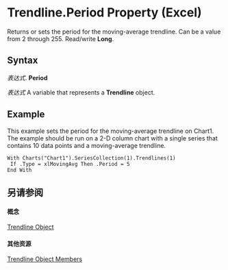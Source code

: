 
# Trendline.Period Property (Excel)

Returns or sets the period for the moving-average trendline. Can be a value from 2 through 255. Read/write  **Long**.


## Syntax

 _表达式_. **Period**

 _表达式_ A variable that represents a **Trendline** object.


## Example

This example sets the period for the moving-average trendline on Chart1. The example should be run on a 2-D column chart with a single series that contains 10 data points and a moving-average trendline.


```
With Charts("Chart1").SeriesCollection(1).Trendlines(1) 
 If .Type = xlMovingAvg Then .Period = 5 
End With 

```


## 另请参阅


#### 概念


[Trendline Object](5c04b065-57f4-a059-7c22-50612bd727ea.md)
#### 其他资源


[Trendline Object Members](http://msdn.microsoft.com/library/b63cecc4-6151-f66c-8d73-9f66850046b1%28Office.15%29.aspx)
